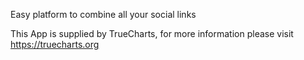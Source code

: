 
Easy platform to combine all your social links

This App is supplied by TrueCharts, for more information please visit https://truecharts.org
